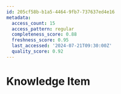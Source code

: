 ```yaml
---
id: 205cf58b-b1a5-4464-9fb7-737637ed4e16
metadata:
  access_count: 15
  access_pattern: regular
  completeness_score: 0.88
  freshness_score: 0.95
  last_accessed: '2024-07-21T09:30:00Z'
  quality_score: 0.92
---
```


# Knowledge Item